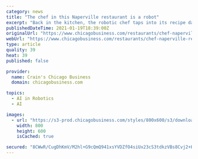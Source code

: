 ```yaml
---
category: news
title: "The chef in this Naperville restaurant is a robot"
excerpt: "Back in the kitchen, the robotic chef taps into its recipe database and gets to work. The robot’s human coworkers will have chopped herbs, vegetables or other ingredients and loaded them into a dispenser."
publishedDateTime: 2021-01-19T18:39:00Z
originalUrl: "https://www.chicagobusiness.com/restaurants/chef-naperville-restaurant-robot"
webUrl: "https://www.chicagobusiness.com/restaurants/chef-naperville-restaurant-robot"
type: article
quality: 39
heat: 39
published: false

provider:
  name: Crain's Chicago Business
  domain: chicagobusiness.com

topics:
  - AI in Robotics
  - AI

images:
  - url: "https://s3-prod.chicagobusiness.com/styles/800x600/s3/download_6.jpeg"
    width: 800
    height: 600
    isCached: true

secured: "8CWwR/CugDhKmV/M2hl+G9cQmQ941xsYVDZfO4siUx23cS3tdkzVBs8Cvj2+HtTQgnJQmoRmge/1Kz99vcQkShAcJVzH+U+qwvowl0t/u6CiasH/ZAxLCzwCMgeKeEHlYFPoxdQ5K1N7cL2ECYmXQesFSRIK4xPbAVdUeX9L3sJz99U0lPwoo5riQPmo9Tl1TuIY0CmqKBc5HNfDGItGTWUCz8xjUEHBu23CPQIYXnkHe8ydzuaLA7+dLhVbI4AYRI6l7LnYrKjnG818sU8uNR/zS9cgrIXTQKMS0Ti4QPk67hjfg1h15mRbaxjIxFbaBjYJV5OutICEIzOTU1lTBC2FV+YSJ8ikZF7bk+FM8QU=;7JEnnvpaJ+mHAhYQSN6JwA=="
---
```


